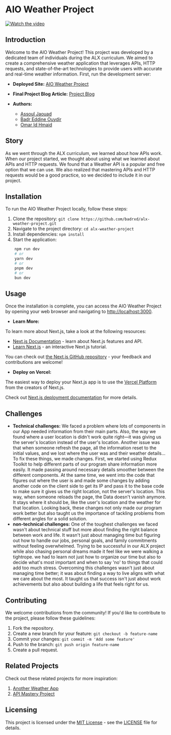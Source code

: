 # AIO Weather Project

[![Watch the video](https://img.youtube.com/vi/vA1qhtuey1E/hqdefault.jpg)](https://www.youtube.com/embed/vA1qhtuey1E)


## Introduction

Welcome to the AIO Weather Project! This project was developed by a dedicated team of individuals during the ALX curriculum. We aimed to create a comprehensive weather application that leverages APIs, HTTP requests, and state-of-the-art technologies to provide users with accurate and real-time weather information.
First, run the development server:

- **Deployed Site:** [AIO Weather Project](https://alx-weather-project.vercel.app/)
- **Final Project Blog Article:** [Project Blog](#)

- **Authors:**
  - [Assoul Jaouad](#)
  - [Badr Eddine Ouydir](https://www.linkedin.com/in/badr-eddine-oyudir/)
  - [Omar Id Hmaid](https://www.linkedin.com/in/omar-id-hmaid/)

## Story

As we went through the ALX curriculum, we learned about how APIs 
work. When our project started, we thought about using what we 
learned about APIs and HTTP requests. We found that a Weather API 
is a popular and free option that we can use. We also realized that 
mastering APIs and HTTP requests would be a good practice, so we 
decided to include it in our project.

## Installation

To run the AIO Weather Project locally, follow these steps:

1. Clone the repository: `git clone https://github.com/badrxd/alx-weather-project.git`
2. Navigate to the project directory: `cd alx-weather-project`
3. Install dependencies: `npm install`
4. Start the application:

```bash
    npm run dev
    # or
    yarn dev
    # or
    pnpm dev
    # or
    bun dev
```
## Usage

Once the installation is complete, you can access the AIO Weather Project by opening your web browser and navigating to [http://localhost:3000](http://localhost:3000).


- **Learn More:**

To learn more about Next.js, take a look at the following resources:

- [Next.js Documentation](https://nextjs.org/docs) - learn about Next.js features and API.
- [Learn Next.js](https://nextjs.org/learn) - an interactive Next.js tutorial.

You can check out [the Next.js GitHub repository](https://github.com/vercel/next.js/) - your feedback and contributions are welcome!

- **Deploy on Vercel:**

The easiest way to deploy your Next.js app is to use the [Vercel Platform](https://vercel.com/new?utm_medium=default-template&filter=next.js&utm_source=create-next-app&utm_campaign=create-next-app-readme) from the creators of Next.js.

Check out [Next.js deployment documentation](https://nextjs.org/docs/deployment) for more details.

## Challenges

- **Technical challenges:**
We faced a problem where lots of components in our App needed information from their main parts. Also, the way we found where a user 
location is didn't work quite right—it was giving us the server's location instead of the user's location. Another issue was that when 
someone refresh the page, all the information reset to the initial values, and we lost where the user was and their weather details...
To fix these things, we made changes. First, we started using Redux Toolkit to help different parts of our program share information more 
easily. It made passing around necessary details smoother between the different components. At the same time, we went into the code that 
figures out where the user is and made some changes by adding another code on the client side to get its IP and pass it to the base code to 
make sure it gives us the right location, not the server's location.
This way, when someone reloads the page, the Data doesn't vanish anymore. It stays where it should be, like the user's location and the 
weather for that location. Looking back, these changes not only made our program work better but also taught us the importance of tackling 
problems from different angles for a solid solution.
- **non-technical challenges:**
One of the toughest challenges we faced wasn't about technical stuff but more about finding the right balance between work and life. It 
wasn't just about managing time but figuring out how to handle our jobs, personal goals, and family commitments without feeling 
overwhelmed.
Trying to be successful in our ALX project while also chasing personal dreams made it feel like we were walking a tightrope. we had to learn 
not just how to organize our time but also to decide what's most important and when to say 'no' to things that could add too much stress.
Overcoming this challenges wasn't just about managing time better; it was about finding a way to live aligns with what we care about the 
most. It taught us that success isn't just about work achievements but also about building a life that feels right for us.

## Contributing

We welcome contributions from the community! If you'd like to contribute to the project, please follow these guidelines:

1. Fork the repository.
2. Create a new branch for your feature: `git checkout -b feature-name`
3. Commit your changes: `git commit -m 'Add some feature'`
4. Push to the branch: `git push origin feature-name`
5. Create a pull request.

## Related Projects

Check out these related projects for more inspiration:

1. [Another Weather App](https://www.dehao.tech/weather/)
2. [API Mastery Project](https://api.weatherapi.com/)

## Licensing

This project is licensed under the [MIT License](LICENSE) - see the [LICENSE](LICENSE) file for details.
